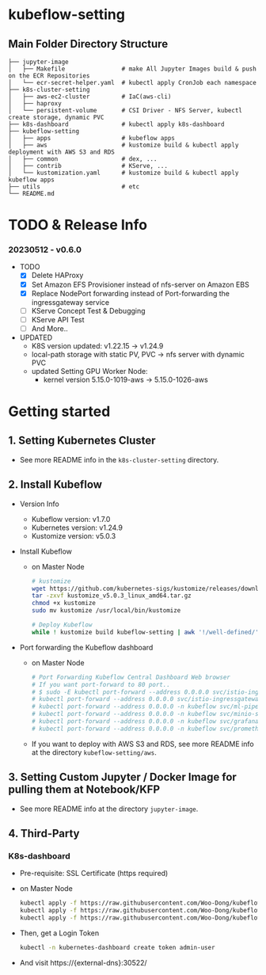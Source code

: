 # kubeflow-setting

## Main Folder Directory Structure
    ├── jupyter-image  
    │   ├── Makefile                # make All Jupyter Images build & push on the ECR Repositories  
    │   └── ecr-secret-helper.yaml  # kubectl apply CronJob each namespace  
    ├── k8s-cluster-setting  
    │   ├── aws-ec2-cluster         # IaC(aws-cli)  
    │   ├── haproxy  
    │   └── persistent-volume       # CSI Driver - NFS Server, kubectl create storage, dynamic PVC
    ├── k8s-dashboard               # kubectl apply k8s-dashboard  
    ├── kubeflow-setting  
    │   ├── apps                    # kubeflow apps
    │   ├── aws                     # kustomize build & kubectl apply deployment with AWS S3 and RDS  
    │   ├── common                  # dex, ...
    │   ├── contrib                 # KServe, ...
    │   └── kustomization.yaml      # kustomize build & kubectl apply kubeflow apps  
    ├── utils                       # etc  
    └── README.md  


# TODO & Release Info

### 20230512 - v0.6.0
* TODO
    - [x] Delete HAProxy 
    - [x] Set Amazon EFS Provisioner instead of nfs-server on Amazon EBS
    - [x] Replace NodePort forwarding instead of Port-forwarding the ingressgateway service
    - [ ] KServe Concept Test & Debugging
    - [ ] KServe API Test
    - [ ] And More..

* UPDATED
    + K8S version updated: v1.22.15 -> v1.24.9
    + local-path storage with static PV, PVC -> nfs server with dynamic PVC
    + updated Setting GPU Worker Node: 
        - kernel version 5.15.0-1019-aws -> 5.15.0-1026-aws


# Getting started

## 1. Setting Kubernetes Cluster
* See more README info in the `k8s-cluster-setting` directory.


## 2. Install Kubeflow
* Version Info
    - Kubeflow version: v1.7.0
    - Kubernetes version: v1.24.9
    - Kustomize version: v5.0.3

* Install Kubeflow
     - on Master Node
        ```sh
        # kustomize
        wget https://github.com/kubernetes-sigs/kustomize/releases/download/kustomize%2Fv5.0.3/kustomize_v5.0.3_linux_amd64.tar.gz
        tar -zxvf kustomize_v5.0.3_linux_amd64.tar.gz
        chmod +x kustomize
        sudo mv kustomize /usr/local/bin/kustomize

        # Deploy Kubeflow
        while ! kustomize build kubeflow-setting | awk '!/well-defined/' | kubectl apply -f -; do echo "Retrying to apply resources"; sleep 10; done
        ```

* Port forwarding the Kubeflow dashboard
    - on Master Node
        ```sh
        # Port Forwarding Kubeflow Central Dashboard Web browser 
        # If you want port-forward to 80 port..
        # $ sudo -E kubectl port-forward --address 0.0.0.0 svc/istio-ingressgateway -n istio-system 80:80 &
        # kubectl port-forward --address 0.0.0.0 svc/istio-ingressgateway -n istio-system 8080:80 & # Replace via HaProxy config(Listening 31691 port, exposing NodePort of istio-ingressgateway service)
        # kubectl port-forward --address 0.0.0.0 -n kubeflow svc/ml-pipeline 30523:8888 &
        # kubectl port-forward --address 0.0.0.0 -n kubeflow svc/minio-service 30524:9000 &
        # kubectl port-forward --address 0.0.0.0 -n kubeflow svc/grafana 30525:3000 &
        # kubectl port-forward --address 0.0.0.0 -n kubeflow svc/prometheus 30526:9090 &
        ```

    * If you want to deploy with AWS S3 and RDS, see more README info at the directory `kubeflow-setting/aws`.

## 3. Setting Custom Jupyter / Docker Image for pulling them at Notebook/KFP 
* See more README info at the directory `jupyter-image`.


## 4. Third-Party

### K8s-dashboard
* Pre-requisite: SSL Certificate (https required)
* on Master Node
    ```sh
    kubectl apply -f https://raw.githubusercontent.com/Woo-Dong/kubeflow-setting/master/k8s-dashboard/k8s-dashboard.yaml
    kubectl apply -f https://raw.githubusercontent.com/Woo-Dong/kubeflow-setting/master/k8s-dashboard/metrics-server.yaml
    kubectl apply -f https://raw.githubusercontent.com/Woo-Dong/kubeflow-setting/master/k8s-dashboard/rbac.yaml
    ```

* Then, get a Login Token
    ```sh
    kubectl -n kubernetes-dashboard create token admin-user
    ```

* And visit https://{external-dns}:30522/
